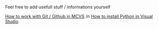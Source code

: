 Feel free to add usefull stuff / informations yourself

[How to work with Git / Github in MCVS](https://www.youtube.com/watch?v=BWqpTpo1kfw) /n
[How to install Python in Visual Studio](https://www.youtube.com/watch?v=oUwz2mc4BFA)
